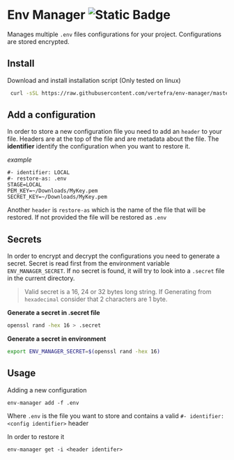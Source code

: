 
# Env Manager ![Static Badge](https://img.shields.io/badge/version-0.26-blue?style=flat&label=version&labelColor=blue&color=orange)

Manages multiple `.env` files configurations for your project.
Configurations are stored encrypted.

## Install
Download and install installation script (Only tested on linux)

```bash
 curl -sSL https://raw.githubusercontent.com/vertefra/env-manager/master/install.sh | bash
```

## Add a configuration
In order to store a new configuration file you need to add an `header` to your file.
Headers are at the top of the file and are metadata about the file.
The **identifier** identify the configuration when you want to restore it.

_example_
```
#- identifier: LOCAL
#- restore-as: .env
STAGE=LOCAL
PEM_KEY=~/Downloads/MyKey.pem
SECRET_KEY=~/Downloads/MyKey.pem
```

Another `header` is `restore-as` which is the name of the file that will be restored. If not provided the file will be restored as `.env`

## Secrets
In order to encrypt and decrypt the configurations you need to generate a secret.
Secret is read first from the environment variable `ENV_MANAGER_SECRET`. If no secret is found, it will try to look into a `.secret` file in the current directory.

> Valid secret is a 16, 24 or 32 bytes long string. If Generating from `hexadecimal` consider that 2 characters are 1 byte.

**Generate a secret in .secret file**
```bash
openssl rand -hex 16 > .secret
```

**Generate a secret in environment**
```bash
export ENV_MANAGER_SECRET=$(openssl rand -hex 16)
```

## Usage

Adding a new configuration
```
env-manager add -f .env
```

Where `.env` is the file you want to store and contains a valid `#- identifier: <config identifier>` header

In order to restore it

```
env-manager get -i <header identifer>
```

